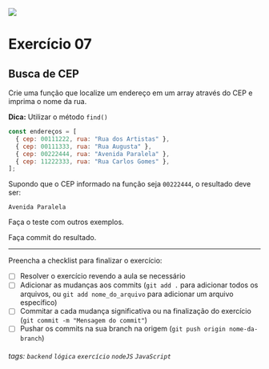 ![](https://i.imgur.com/xG74tOh.png)

# Exercício 07

## Busca de CEP

Crie uma função que localize um endereço em um array através do CEP e imprima o nome da rua.

**Dica:** Utilizar o método `find()`

```javascript
const endereços = [
  { cep: 00111222, rua: "Rua dos Artistas" },
  { cep: 00111333, rua: "Rua Augusta" },
  { cep: 00222444, rua: "Avenida Paralela" },
  { cep: 11222333, rua: "Rua Carlos Gomes" },
];
```

Supondo que o CEP informado na função seja `00222444`, o resultado deve ser:

```
Avenida Paralela
```

Faça o teste com outros exemplos.

Faça commit do resultado.

---

Preencha a checklist para finalizar o exercício:

- [ ] Resolver o exercício revendo a aula se necessário
- [ ] Adicionar as mudanças aos commits (`git add .` para adicionar todos os arquivos, ou `git add nome_do_arquivo` para adicionar um arquivo específico)
- [ ] Commitar a cada mudança significativa ou na finalização do exercício (`git commit -m "Mensagem do commit"`)
- [ ] Pushar os commits na sua branch na origem (`git push origin nome-da-branch`)

###### tags: `backend` `lógica` `exercício` `nodeJS` `JavaScript`
